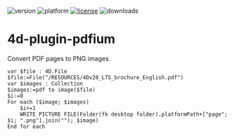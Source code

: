 ![version](https://img.shields.io/badge/version-20%2B-E23089)
![platform](https://img.shields.io/static/v1?label=platform&message=mac-intel%20|%20mac-arm%20|%20win-64&color=blue)
[![license](https://img.shields.io/github/license/miyako/4d-plugin-pdfium)](LICENSE)
![downloads](https://img.shields.io/github/downloads/miyako/4d-plugin-pdfium/total)

# 4d-plugin-pdfium

Convert PDF pages to PNG images.

```4d
var $file : 4D.File
$file:=File("/RESOURCES/4Dv20_LTS_brochure_English.pdf")
var $images : Collection
$images:=pdf to image($file)
$i:=0
For each ($image; $images)
	$i+=1
	WRITE PICTURE FILE(Folder(fk desktop folder).platformPath+["page"; $i; ".png"].join(""); $image)
End for each 
```
